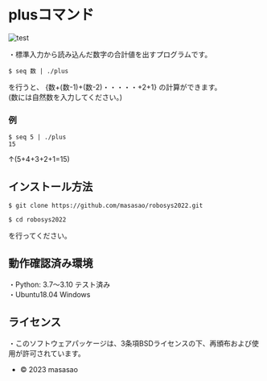 # plusコマンド
![test](https://github.com/masasao/robosys2022/actions/workflows/test.yml/badge.svg)


・標準入力から読み込んだ数字の合計値を出すプログラムです。

`$ seq 数 | ./plus`

を行うと、 
{数+(数-1)+(数-2)・・・・・+2+1}
の計算ができます。  
(数には自然数を入力してください。)
### 例
`$ seq 5 | ./plus`  
`15`

↑(5+4+3+2+1=15)


## インストール方法
`$ git clone https://github.com/masasao/robosys2022.git`

`$ cd robosys2022`

を行ってください。

## 動作確認済み環境
・Python: 3.7〜3.10 テスト済み  
・Ubuntu18.04 Windows 
## ライセンス
・このソフトウェアパッケージは、3条項BSDライセンスの下、再頒布および使用が許可されています。


 * © 2023 masasao 
